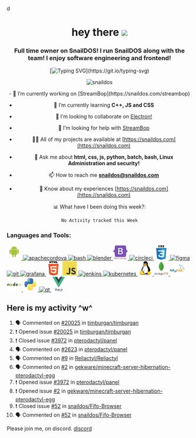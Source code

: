 d<h1 align="center">hey there <img src="https://media.giphy.com/media/hvRJCLFzcasrR4ia7z/giphy.gif" width="25px"></h1>
<h3 align="center">Full time owner on SnailDOS! I run SnailDOS along with the team! I enjoy software engineering and frontend!</h3>

<div align="center">

[![Typing SVG](https://readme-typing-svg.herokuapp.com?color=%23F7BD27&center=true&multiline=true&lines=I+love+coding!;I+love+helping+open+source!;So%2C+check+my+repos+and+follow+me!+;Star+my+work!+It+keeps+me+motivated.)](https://git.io/typing-svg)

</div>

<p align="center"> <img src="https://komarev.com/ghpvc/?username=snaildos&label=Profile%20views&color=0e75b6&style=flat" alt="snaildos" /> </p>

<div align="center">
- 🔭 I’m currently working on [StreamBop](https://snaildos.com/streambop)

- 🌱 I’m currently learning **C++, JS and CSS**

- 👯 I’m looking to collaborate on [Electron!](https://github.com/electron)

- 🤝 I’m looking for help with [StreamBop](https://github.com/snaildos/StreamBop)

- 👨‍💻 All of my projects are available at [https://snaildos.com](https://snaildos.com)

- 💬 Ask me about **html, css, js, python, batch, bash, Linux Administration and security!**

- 📫 How to reach me **snaildos@snaildos.com**

- 📄 Know about my experiences [https://snaildos.com](https://snaildos.com)
</div>

<p align="center">📊 What have I been doing this week?:</p>

<div align="center">

<!--START_SECTION:waka-->
```text
No Activity tracked this Week
```
<!--END_SECTION:waka-->

</div>

<h3 align="left">Languages and Tools:</h3>
<p align="left"> <a href="https://developer.android.com" target="_blank"> <img src="https://raw.githubusercontent.com/devicons/devicon/master/icons/android/android-original-wordmark.svg" alt="android" width="40" height="40"/> </a> <a href="https://cordova.apache.org/" target="_blank"> <img src="https://www.vectorlogo.zone/logos/apache_cordova/apache_cordova-icon.svg" alt="apachecordova" width="40" height="40"/> </a> <a href="https://www.gnu.org/software/bash/" target="_blank"> <img src="https://www.vectorlogo.zone/logos/gnu_bash/gnu_bash-icon.svg" alt="bash" width="40" height="40"/> </a> <a href="https://www.blender.org/" target="_blank"> <img src="https://download.blender.org/branding/community/blender_community_badge_white.svg" alt="blender" width="40" height="40"/> </a> <a href="https://getbootstrap.com" target="_blank"> <img src="https://raw.githubusercontent.com/devicons/devicon/master/icons/bootstrap/bootstrap-plain-wordmark.svg" alt="bootstrap" width="40" height="40"/> </a> <a href="https://circleci.com" target="_blank"> <img src="https://www.vectorlogo.zone/logos/circleci/circleci-icon.svg" alt="circleci" width="40" height="40"/> </a> <a href="https://www.w3schools.com/css/" target="_blank"> <img src="https://raw.githubusercontent.com/devicons/devicon/master/icons/css3/css3-original-wordmark.svg" alt="css3" width="40" height="40"/> </a> <a href="https://www.figma.com/" target="_blank"> <img src="https://www.vectorlogo.zone/logos/figma/figma-icon.svg" alt="figma" width="40" height="40"/> </a> <a href="https://git-scm.com/" target="_blank"> <img src="https://www.vectorlogo.zone/logos/git-scm/git-scm-icon.svg" alt="git" width="40" height="40"/> </a> <a href="https://grafana.com" target="_blank"> <img src="https://www.vectorlogo.zone/logos/grafana/grafana-icon.svg" alt="grafana" width="40" height="40"/> </a> <a href="https://www.w3.org/html/" target="_blank"> <img src="https://raw.githubusercontent.com/devicons/devicon/master/icons/html5/html5-original-wordmark.svg" alt="html5" width="40" height="40"/> </a> <a href="https://developer.mozilla.org/en-US/docs/Web/JavaScript" target="_blank"> <img src="https://raw.githubusercontent.com/devicons/devicon/master/icons/javascript/javascript-original.svg" alt="javascript" width="40" height="40"/> </a> <a href="https://www.jenkins.io" target="_blank"> <img src="https://www.vectorlogo.zone/logos/jenkins/jenkins-icon.svg" alt="jenkins" width="40" height="40"/> </a> <a href="https://kubernetes.io" target="_blank"> <img src="https://www.vectorlogo.zone/logos/kubernetes/kubernetes-icon.svg" alt="kubernetes" width="40" height="40"/> </a> <a href="https://www.linux.org/" target="_blank"> <img src="https://raw.githubusercontent.com/devicons/devicon/master/icons/linux/linux-original.svg" alt="linux" width="40" height="40"/> </a> <a href="https://www.mongodb.com/" target="_blank"> <img src="https://raw.githubusercontent.com/devicons/devicon/master/icons/mongodb/mongodb-original-wordmark.svg" alt="mongodb" width="40" height="40"/> </a> <a href="https://www.mysql.com/" target="_blank"> <img src="https://raw.githubusercontent.com/devicons/devicon/master/icons/mysql/mysql-original-wordmark.svg" alt="mysql" width="40" height="40"/> </a> <a href="https://nodejs.org" target="_blank"> <img src="https://raw.githubusercontent.com/devicons/devicon/master/icons/nodejs/nodejs-original-wordmark.svg" alt="nodejs" width="40" height="40"/> </a> <a href="https://www.python.org" target="_blank"> <img src="https://raw.githubusercontent.com/devicons/devicon/master/icons/python/python-original.svg" alt="python" width="40" height="40"/> </a> <a href="https://www.qt.io/" target="_blank"> <img src="https://upload.wikimedia.org/wikipedia/commons/0/0b/Qt_logo_2016.svg" alt="qt" width="40" height="40"/> </a> <a href="https://vuejs.org/" target="_blank"> <img src="https://raw.githubusercontent.com/devicons/devicon/master/icons/vuejs/vuejs-original-wordmark.svg" alt="vuejs" width="40" height="40"/> </a> </p>

## Here is my activity ^w^
<!--START_SECTION:activity-->
1. 🗣 Commented on [#20025](https://github.com/timburgan/timburgan/issues/20025) in [timburgan/timburgan](https://github.com/timburgan/timburgan)
2. ❗️ Opened issue [#20025](https://github.com/timburgan/timburgan/issues/20025) in [timburgan/timburgan](https://github.com/timburgan/timburgan)
3. ❗️ Closed issue [#3972](https://github.com/pterodactyl/panel/issues/3972) in [pterodactyl/panel](https://github.com/pterodactyl/panel)
4. 🗣 Commented on [#2623](https://github.com/pterodactyl/panel/issues/2623) in [pterodactyl/panel](https://github.com/pterodactyl/panel)
5. 🗣 Commented on [#9](https://github.com/Reliactyl/Reliactyl/issues/9) in [Reliactyl/Reliactyl](https://github.com/Reliactyl/Reliactyl)
6. 🗣 Commented on [#2](https://github.com/gekware/minecraft-server-hibernation-pterodactyl-egg/issues/2) in [gekware/minecraft-server-hibernation-pterodactyl-egg](https://github.com/gekware/minecraft-server-hibernation-pterodactyl-egg)
7. ❗️ Opened issue [#3972](https://github.com/pterodactyl/panel/issues/3972) in [pterodactyl/panel](https://github.com/pterodactyl/panel)
8. ❗️ Opened issue [#2](https://github.com/gekware/minecraft-server-hibernation-pterodactyl-egg/issues/2) in [gekware/minecraft-server-hibernation-pterodactyl-egg](https://github.com/gekware/minecraft-server-hibernation-pterodactyl-egg)
9. ❗️ Closed issue [#52](https://github.com/snaildos/Fifo-Browser/issues/52) in [snaildos/Fifo-Browser](https://github.com/snaildos/Fifo-Browser)
10. 🗣 Commented on [#52](https://github.com/snaildos/Fifo-Browser/issues/52) in [snaildos/Fifo-Browser](https://github.com/snaildos/Fifo-Browser)
<!--END_SECTION:activity-->
Please join me, on discord.
[discord](https://invite.gg/snaildos)

